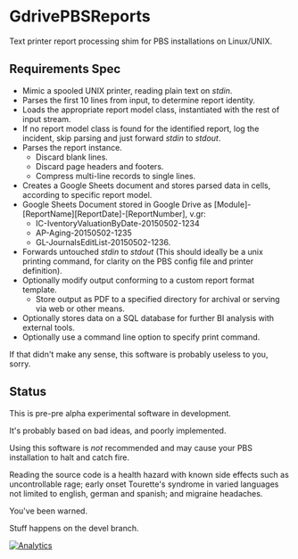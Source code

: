 # GdrivePBSReports
Text printer report processing shim for PBS installations on Linux/UNIX.

## Requirements Spec
  - Mimic a spooled UNIX printer, reading plain text on *stdin*.
  - Parses the first 10 lines from input, to determine report identity.
  - Loads the appropriate report model class, instantiated with the rest of input stream.
  - If no report model class is found for the identified report, log the incident, skip parsing and just forward *stdin* to *stdout*.
  - Parses the report instance.
    - Discard blank lines.
    - Discard page headers and footers.
    - Compress multi-line records to single lines.
  - Creates a Google Sheets document and stores parsed data in cells, according to specific report model.
  - Google Sheets Document stored in Google Drive as [Module]-[ReportName][ReportDate]-[ReportNumber], v.gr: 
    - IC-IventoryValuationByDate-20150502-1234
    - AP-Aging-20150502-1235
    - GL-JournalsEditList-20150502-1236.
  - Forwards untouched *stdin* to *stdout* (This should ideally be a unix printing command, for clarity on the PBS config file and printer definition).
  - Optionally modify output conforming to a custom report format template.
    - Store output as PDF to a specified directory for archival or serving via web or other means.
  - Optionally stores data on a SQL database for further BI analysis with external tools.
  - Optionally use a command line option to specify print command.

If that didn't make any sense, this software is probably useless to you, sorry.

## Status
This is pre-pre alpha experimental software in development. 

It's probably based on bad ideas, and poorly implemented. 

Using this software is *not* recommended and may cause your PBS installation to halt and catch fire. 

Reading the source code is a health hazard with known side effects such as uncontrollable rage; early onset Tourette's syndrome in varied languages not limited to english, german and spanish; and migraine headaches. 

You've been warned.

Stuff happens on the devel branch.

[![Analytics](https://ga-beacon.appspot.com/UA-26756841-3/GdrivePBSReports/Devel)](https://github.com/igrigorik/ga-beacon?flat)
